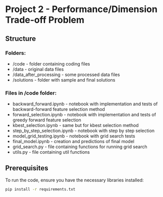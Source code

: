 # Project 2 - Performance/Dimension Trade-off Problem

## Structure

### Folders:
- /code - folder containing coding files
- /data - original data files
- /data_after_processing - some processed data files
- /solutions - folder with sample and final solutions

### Files in /code folder:
- backward_forward.ipynb - notebook with implementation and tests of backward-forward feature selection method
- forward_selection.ipynb - notebook with implementation and tests of greedy forward feature selection
- kbest_selection.ipynb - same but for kbest selection method
- step_by_step_selection.ipynb - notebook with step by step selection
- model_grid_testing.ipynb - notebook with grid search tests
- final_model.ipynb - creation and predictions of final model
- grid_search.py - file containing functions for running grid search
- utils.py - file containing util functions

## Prerequisites

To run the code, ensure you have the necessary libraries installed:

```bash
pip install -r requirements.txt
```
